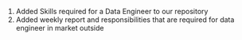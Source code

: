 1) Added Skills required for a Data Engineer to our repository
2) Added weekly report and responsibilities that are required for data engineer in market outside
